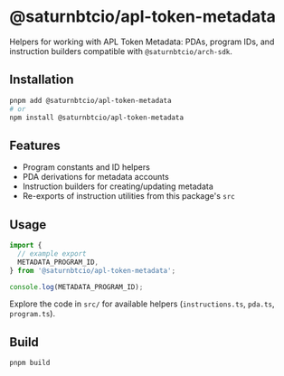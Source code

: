 # @saturnbtcio/apl-token-metadata

Helpers for working with APL Token Metadata: PDAs, program IDs, and instruction builders compatible with `@saturnbtcio/arch-sdk`.

## Installation

```bash
pnpm add @saturnbtcio/apl-token-metadata
# or
npm install @saturnbtcio/apl-token-metadata
```

## Features

- Program constants and ID helpers
- PDA derivations for metadata accounts
- Instruction builders for creating/updating metadata
- Re-exports of instruction utilities from this package's `src`

## Usage

```ts
import {
  // example export
  METADATA_PROGRAM_ID,
} from '@saturnbtcio/apl-token-metadata';

console.log(METADATA_PROGRAM_ID);
```

Explore the code in `src/` for available helpers (`instructions.ts`, `pda.ts`, `program.ts`).

## Build

```bash
pnpm build
```

